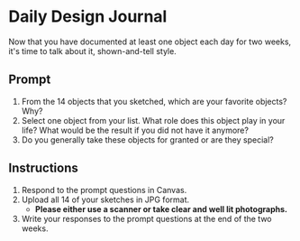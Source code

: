 # Daily Design Journal

Now that you have documented at least one object each day for two weeks, it's time to talk about it, shown-and-tell style.

## Prompt

1. From the 14 objects that you sketched, which are your favorite objects? Why?
2. Select one object from your list. What role does this object play in your life? What would be the result if you did not have it anymore?
3. Do you generally take these objects for granted or are they special?

## Instructions

1. Respond to the prompt questions in Canvas.
2. Upload all 14 of your sketches in JPG format.
    - **Please either use a scanner or take clear and well lit photographs.**
2. Write your responses to the prompt questions at the end of the two weeks.


